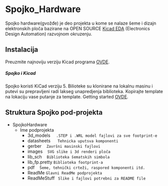 # Spojko_Hardware

Spojko hardware(gvožđe) je deo projekta u kome se nalaze šeme i dizajn elektronskih ploča bazirane na OPEN SOURCE [Kicad EDA](http://kicad-pcb.org/) (Electronics Design Automation) razvojnom okruzenju.

## Instalacija



Preuzmite najnoviju verziju Kicad programa [OVDE](http://kicad-pcb.org/download/).



##### Spojko i Kicad

Spojko koristi KiCad verziju 5.
Bilioteke su klonirane na lokalnu masinu i putevi su prepravljeni radi lakseg unapredjenja biblioteka.
Kopirajte template na lokaciju vase putanje za template.
Getting started [OVDE](https://learn.sparkfun.com/tutorials/beginners-guide-to-kicad/introduction).


## Struktura Spojko pod-projekta
* SpojkoHardware
	* Ime podprojekta
		* 3d_models      ` .STEP i .WRL model fajlovi za sve footprint-e`
		*  datasheets     ` Tehnicka uputsva komponenti`
		* gerber        `Završni masinski fajlovi`
		* images         `SVG slike i 3d renderi ploča`
		* lib_sch        `Biblioteka šematskih simbola`
		* lib_fp.pretty  `Biblioteka footprint-a`
		* pdf            `Šeme, tehnički crteži, raspored komponenti itd.`
		* ReadMe        `Glavni ReadMe podprojekta`
		* ReadMeStuff  ` Slike i fajlovi potrebni za README file`

